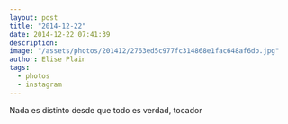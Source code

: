 ```yaml
---
layout: post
title: "2014-12-22"
date: 2014-12-22 07:41:39
description: 
image: "/assets/photos/201412/2763ed5c977fc314868e1fac648af6db.jpg"
author: Elise Plain
tags: 
  - photos
  - instagram
---
```


Nada es distinto desde que todo es verdad, tocador
<p></p>
